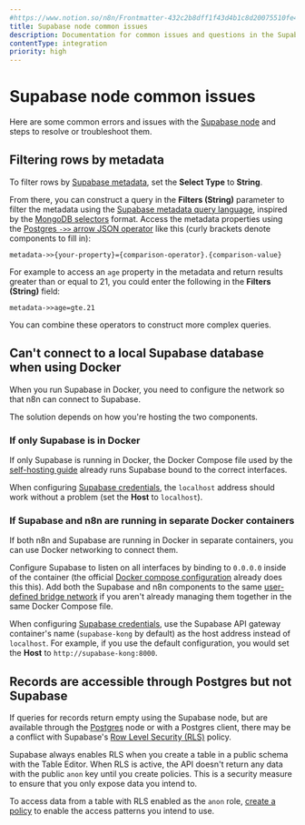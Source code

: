 ```yaml
---
#https://www.notion.so/n8n/Frontmatter-432c2b8dff1f43d4b1c8d20075510fe4
title: Supabase node common issues
description: Documentation for common issues and questions in the Supabase node in n8n, a workflow automation platform. Includes details of the issue and suggested solutions.
contentType: integration
priority: high
---
```


# Supabase node common issues

Here are some common errors and issues with the [Supabase node](/integrations/builtin/app-nodes/n8n-nodes-base.supabase/) and steps to resolve or troubleshoot them.

## Filtering rows by metadata

To filter rows by [Supabase metadata](https://supabase.com/docs/guides/ai/python/metadata), set the **Select Type** to **String**.

From there, you can construct a query in the **Filters (String)** parameter to filter the metadata using the [Supabase metadata query language](https://supabase.com/docs/guides/ai/python/metadata#metadata-query-language), inspired by the [MongoDB selectors](https://www.mongodb.com/docs/manual/reference/operator/query/) format. Access the metadata properties using the [Postgres `->>` arrow JSON operator](https://www.postgresql.org/docs/current/functions-json.html#FUNCTIONS-JSON-PROCESSING) like this (curly brackets denote components to fill in):

```
metadata->>{your-property}={comparison-operator}.{comparison-value}
```

For example to access an `age` property in the metadata and return results greater than or equal to 21, you could enter the following in the **Filters (String)** field:

```
metadata->>age=gte.21
```

You can combine these operators to construct more complex queries.

## Can't connect to a local Supabase database when using Docker

When you run Supabase in Docker, you need to configure the network so that n8n can connect to Supabase.

The solution depends on how you're hosting the two components.

### If only Supabase is in Docker

If only Supabase is running in Docker, the Docker Compose file used by the [self-hosting guide](https://supabase.com/docs/guides/self-hosting/docker) already runs Supabase bound to the correct interfaces.

When configuring [Supabase credentials](/integrations/builtin/credentials/supabase/), the `localhost` address should work without a problem (set the **Host** to `localhost`).

### If Supabase and n8n are running in separate Docker containers

If both n8n and Supabase are running in Docker in separate containers, you can use Docker networking to connect them.

Configure Supabase to listen on all interfaces by binding to `0.0.0.0` inside of the container (the official [Docker compose configuration](https://supabase.com/docs/guides/self-hosting/docker) already does this this). Add both the Supabase and n8n components to the same [user-defined bridge network](https://docs.docker.com/engine/network/drivers/bridge/) if you aren't already managing them together in the same Docker Compose file.

When configuring [Supabase credentials](/integrations/builtin/credentials/supabase/), use the Supabase API gateway container's name (`supabase-kong` by default) as the host address instead of `localhost`. For example, if you use the default configuration, you would set the **Host** to `http://supabase-kong:8000`.

## Records are accessible through Postgres but not Supabase

If queries for records return empty using the Supabase node, but are available through the [Postgres](/integrations/builtin/app-nodes/n8n-nodes-base.postgres/) node or with a Postgres client, there may be a conflict with Supabase's [Row Level Security (RLS)](https://supabase.com/docs/guides/database/postgres/row-level-security) policy.

Supabase always enables RLS when you create a table in a public schema with the Table Editor. When RLS is active, the API doesn't return any data with the public `anon` key until you create policies. This is a security measure to ensure that you only expose data you intend to.

To access data from a table with RLS enabled as the `anon` role, [create a policy](https://supabase.com/docs/guides/database/postgres/row-level-security#creating-policies) to enable the access patterns you intend to use.
